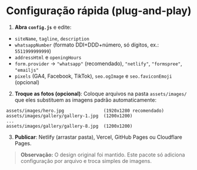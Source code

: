 
# Configuração rápida (plug-and-play)

1) **Abra `config.js`** e edite:
- `siteName`, `tagline`, `description`
- `whatsappNumber` (formato DDI+DDD+número, só dígitos, ex.: `5511999999999`)
- `addressHtml` e `openingHours`
- `form.provider` → `"whatsapp"` (recomendado), `"netlify"`, `"formspree"`, `"emailjs"`
- `pixels` (GA4, Facebook, TikTok), `seo.ogImage` e `seo.faviconEmoji` (opcional)

2) **Troque as fotos (opcional)**: 
Coloque arquivos na pasta `assets/images/` que eles substituem as imagens padrão automaticamente:
```
assets/images/hero.jpg               (1920x1280 recomendado)
assets/images/gallery/gallery-1.jpg  (1200x1200)
...
assets/images/gallery/gallery-8.jpg  (1200x1200)
```

3) **Publicar**: Netlify (arrastar pasta), Vercel, GitHub Pages ou Cloudflare Pages.

> **Observação:** O design original foi mantido. Este pacote só adiciona configuração por arquivo e troca simples de imagens.
